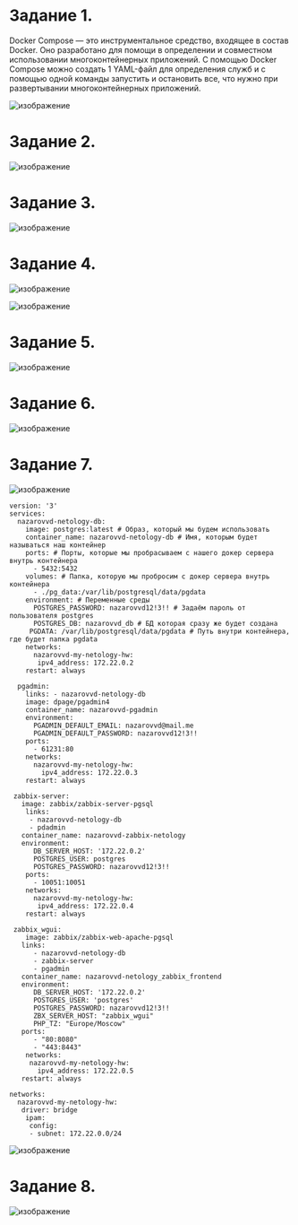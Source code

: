 # Задание 1.

Docker Compose — это инструментальное средство, входящее в состав Docker. Оно разработано для помощи в определении и совместном использовании многоконтейнерных приложений. С помощью Docker Compose можно создать 1 YAML-файл для определения служб и с помощью одной команды запустить и остановить все, что нужно при развертывании многоконтейнерных приложений.

![изображение](https://user-images.githubusercontent.com/107613708/206642358-e8ef57f8-d582-4c99-9568-4389a3f1c6a4.png)

# Задание 2.
![изображение](https://user-images.githubusercontent.com/107613708/206644328-9c705936-ad77-462d-ae35-83ff7dfd3dcf.png)

# Задание 3.
![изображение](https://user-images.githubusercontent.com/107613708/206650552-be081d60-2de2-433c-9e46-95ec24442806.png)

# Задание 4.
![изображение](https://user-images.githubusercontent.com/107613708/206654121-7fc1837d-dc13-487c-b8d6-703e38ed8b08.png)

![изображение](https://user-images.githubusercontent.com/107613708/206654272-7554df55-e070-46fc-a824-4fc895ca3a12.png)

# Задание 5.
![изображение](https://user-images.githubusercontent.com/107613708/206661430-356ed019-6cc1-4e2f-9387-53a3398f0e86.png)

# Задание 6.
![изображение](https://user-images.githubusercontent.com/107613708/206668144-63792b90-3f81-40ab-914c-89849c9e0033.png)

# Задание 7.
![изображение](https://user-images.githubusercontent.com/107613708/206669330-98d3f8e1-0bdc-4c60-937e-1fa845b5b4ee.png)

    version: '3'
    services:
      nazarovvd-netology-db:
        image: postgres:latest # Образ, который мы будем использовать
        container_name: nazarovvd-netology-db # Имя, которым будет называться наш контейнер
        ports: # Порты, которые мы пробрасываем с нашего докер сервера внутрь контейнера
          - 5432:5432
        volumes: # Папка, которую мы пробросим с докер сервера внутрь контейнера
          - ./pg_data:/var/lib/postgresql/data/pgdata
        environment: # Переменные среды
          POSTGRES_PASSWORD: nazarovvd12!3!! # Задаём пароль от пользователя postgres
          POSTGRES_DB: nazarovvd_db # БД которая сразу же будет создана
         PGDATA: /var/lib/postgresql/data/pgdata # Путь внутри контейнера, где будет папка pgdata
        networks:
          nazarovvd-my-netology-hw:
           ipv4_address: 172.22.0.2
        restart: always
    
      pgadmin:
        links: - nazarovvd-netology-db
        image: dpage/pgadmin4
        container_name: nazarovvd-pgadmin
        environment:
          PGADMIN_DEFAULT_EMAIL: nazarovvd@mail.me
          PGADMIN_DEFAULT_PASSWORD: nazarovvd12!3!!
        ports:
          - 61231:80
        networks:
          nazarovvd-my-netology-hw:
            ipv4_address: 172.22.0.3
        restart: always
    
     zabbix-server:
       image: zabbix/zabbix-server-pgsql
        links:
         - nazarovvd-netology-db
         - pdadmin
       container_name: nazarovvd-zabbix-netology
       environment:
          DB_SERVER_HOST: '172.22.0.2'
          POSTGRES_USER: postgres
          POSTGRES_PASSWORD: nazarovvd12!3!!
        ports:
          - 10051:10051
        networks:
          nazarovvd-my-netology-hw:
           ipv4_address: 172.22.0.4
        restart: always
      
     zabbix_wgui:
        image: zabbix/zabbix-web-apache-pgsql
       links:
          - nazarovvd-netology-db
          - zabbix-server
          - pgadmin
       container_name: nazarovvd-netology_zabbix_frontend
       environment:
          DB_SERVER_HOST: '172.22.0.2'
          POSTGRES_USER: 'postgres'
          POSTGRES_PASSWORD: nazarovvd12!3!!
          ZBX_SERVER_HOST: "zabbix_wgui"
          PHP_TZ: "Europe/Moscow"
       ports:
          - "80:8080"
          - "443:8443"
        networks:
         nazarovvd-my-netology-hw:
           ipv4_address: 172.22.0.5
       restart: always
    
    networks:
      nazarovvd-my-netology-hw:
       driver: bridge
        ipam:
         config:
         - subnet: 172.22.0.0/24

![изображение](https://user-images.githubusercontent.com/107613708/206680918-40a8fe6d-3aed-49ad-b80c-2c17cef5a864.png)



# Задание 8.

![изображение](https://user-images.githubusercontent.com/107613708/206682138-3a2498f6-270c-4756-b60a-d8a21591cbaf.png)

